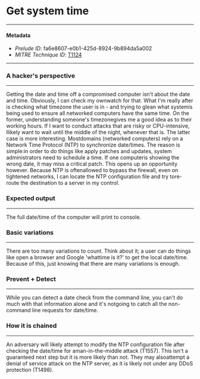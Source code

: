 
# Get system time

---

#### Metadata

- *Prelude ID*: fa6e8607-e0b1-425d-8924-9b894da5a002
- *MITRE Technique ID*: [T1124](https://attack.mitre.org/techniques/T1124/)

---

### A hacker's perspective

---

Getting the date and time off a compromised computer isn't about the date and time. Obviously, I can check my ownwatch for that. What I'm really after is checking what timezone the user is in - and trying to glean what systemis being used to ensure all networked computers have the same time. On the former, understanding someone's timezonegives me a good idea as to their working hours. If I want to conduct attacks that are risky or CPU-intensive, Ilikely want to wait until the middle of the night, whenever that is. The latter case is more interesting. Mostdomains (networked computers) rely on a Network Time Protocol (NTP) to synchronize date/times. The reason is simple:in order to do things like apply patches and updates, system administrators need to schedule a time. If one computeris showing the wrong date, it may miss a critical patch. This opens up an opportunity however. Because NTP is oftenallowed to bypass the firewall, even on tightened networks, I can locate the NTP configuration file and try tore-route the destination to a server in my control.

### Expected output

---

The full date/time of the computer will print to console.

### Basic variations

---

There are too many variations to count. Think about it; a user can do things like open a browser and Google 'whattime is it?' to get the local date/time. Because of this, just knowing that there are many variations is enough.

### Prevent + Detect

---

While you can detect a date check from the command line, you can't do much with that information alone and it's notgoing to catch all the non-command line requests for date/time.

### How it is chained

---

An adversary will likely attempt to modify the NTP configuration file after checking the date/time for aman-in-the-middle attack (T1557). This isn't a guaranteed next step but it is more likely than not. They may alsoattempt a denial of service attack on the NTP server, as it is likely not under any DDoS protection (T1498).
